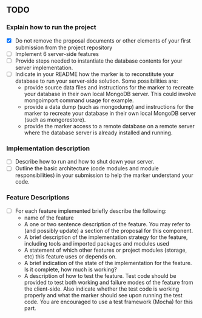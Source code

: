 ## TODO
### Explain how to run the project 
- [x] Do not remove the proposal documents or other elements of your first submission from the project repository
- [ ] Implement 6 server-side features
- [ ] Provide steps needed to instantiate the database contents for your server implementation. 
- [ ] Indicate in your README how the marker is to reconstitute your database to run your server-side solution. Some possibilities are:
    - provide source data files and instructions for the marker to recreate your database in their own local MongoDB server. This could involve mongoimport command usage for example.
    - provide a data dump (such as mongodump) and instructions for the marker to recreate your database in their own local MongoDB server (such as mongorestore).
    - provide the marker access to a remote database on a remote server where the database server is already installed and running.

### Implementation description 
- [ ] Describe how to run and how to shut down your server. 
- [ ] Outline the basic architecture (code modules and module responsibilities) in your submission to help the marker understand your code.

### Feature Descriptions 

- [ ] For each feature implemented briefly describe the following:
    - name of the feature
    - A one or two sentence description of the feature. You may refer to (and possibly update) a section of the proposal for this component.
    - A brief description of the implementation strategy for the feature, including tools and imported packages and modules used
    - A statement of which other features or project modules (storage, etc) this feature uses or depends on.
    - A brief indication of the state of the implementation for the feature. Is it complete, how much is working?
    - A description of how to test the feature. Test code should be provided to test both working and failure modes of the feature from the client-side. Also indicate whether the test code is working properly and what the marker should see upon running the test code. You are encouraged to use a test framework (Mocha) for this part.

